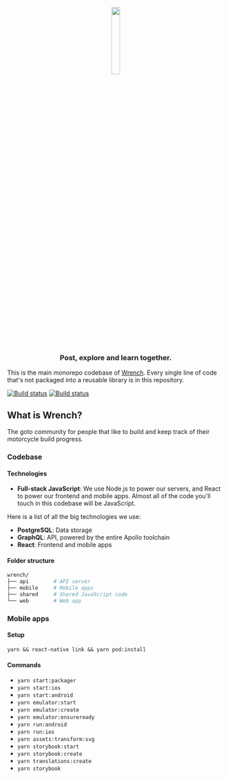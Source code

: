 <div align="center">
<img src="https://wrench.cc/assets/img/logo.svg" width="20%">

### Post, explore and learn together.

</div>

This is the main monorepo codebase of [Wrench](https://wrench.cc). Every single line of code that's not packaged into a reusable library is in this repository.

[![Build status](https://build.appcenter.ms/v0.1/apps/3bfdd500-bdf4-4c30-a6fc-bc44d95820e9/branches/master/badge)](https://appcenter.ms)
[![Build status](https://build.appcenter.ms/v0.1/apps/6d77ac98-c606-43d1-9182-30715cea1a44/branches/master/badge)](https://appcenter.ms)

## What is Wrench?

The goto community for people that like to build and keep track of their motorcycle build progress.

### Codebase

#### Technologies

- **Full-stack JavaScript**: We use Node.js to power our servers, and React to power our frontend and mobile apps. Almost all of the code you'll touch in this codebase will be JavaScript.

Here is a list of all the big technologies we use:

- **PostgreSQL**: Data storage
- **GraphQL**: API, powered by the entire Apollo toolchain
- **React**: Frontend and mobile apps

#### Folder structure

```sh
wrench/
├── api        # API server
├── mobile     # Mobile apps
├── shared     # Shared JavaScript code
└── web        # Web app
```

### Mobile apps

#### Setup

`yarn && react-native link && yarn pod:install`

#### Commands

- `yarn start:packager`
- `yarn start:ios`
- `yarn start:android`
- `yarn emulator:start`
- `yarn emulator:create`
- `yarn emulator:ensureready`
- `yarn run:android`
- `yarn run:ios`
- `yarn assets:transform:svg`
- `yarn storybook:start`
- `yarn storybook:create`
- `yarn translations:create`
- `yarn storybook`
